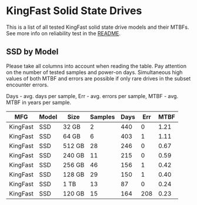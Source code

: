 KingFast Solid State Drives
===========================

This is a list of all tested KingFast solid state drive models and their MTBFs. See
more info on reliability test in the [README](https://github.com/linuxhw/SMART).

SSD by Model
------------

Please take all columns into account when reading the table. Pay attention on the
number of tested samples and power-on days. Simultaneous high values of both MTBF
and errors are possible if only rare drives in the subset encounter errors.

Days - avg. days per sample,
Err  - avg. errors per sample,
MTBF - avg. MTBF in years per sample.

| MFG       | Model              | Size   | Samples | Days  | Err   | MTBF |
|-----------|--------------------|--------|---------|-------|-------|------|
| KingFast  | SSD                | 32 GB  | 2       | 440   | 0     | 1.21   |
| KingFast  | SSD                | 64 GB  | 6       | 403   | 1     | 1.11   |
| KingFast  | SSD                | 512 GB | 28      | 246   | 0     | 0.67   |
| KingFast  | SSD                | 240 GB | 11      | 215   | 0     | 0.59   |
| KingFast  | SSD                | 256 GB | 46      | 156   | 1     | 0.42   |
| KingFast  | SSD                | 128 GB | 29      | 150   | 1     | 0.40   |
| KingFast  | SSD                | 1 TB   | 13      | 87    | 0     | 0.24   |
| KingFast  | SSD                | 120 GB | 15      | 164   | 208   | 0.23   |
